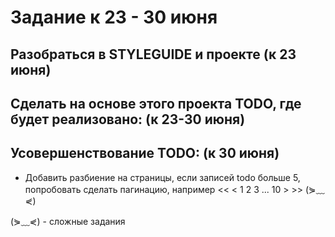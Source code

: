 # Задание к 23 - 30 июня

## Разобраться в STYLEGUIDE и проекте (к 23 июня)

## Сделать на основе этого проекта TODO, где будет реализовано: (к 23-30 июня)

<!-- - Вывод списка дел todo. -->
<!-- - Фильтр поиска по записям todo. -->
<!-- - Добавление записи todo -->
<!-- - При добавлении присваивать порядок ord (если последняя запись с порядком 10, то новая запись получит значение порядка - 11). -->
<!-- - В записи todo должны быть поля - text (описание задания todo), dateCreate (дата добавления записи), ord (порядок отображения) -->
<!-- - todo запись можно отмечать как выполненую и удалять. -->
<!-- - Форма редактирования реализована в модальном окне, т.е. при щелчке на кнопку РЕДАКТИРОВАТЬ появляется модальное окно с формой. -->
<!-- - Сделать интерфейс user-friendly, чтобы пользователи могли легко понимать, как им пользоваться. (чтобы текст, кнопки, границы блоков не сливались, т.е. расставить отступы, hover...) -->

## Усовершенствование TODO: (к 30 июня)

<!-- - Компонент добавления и редактирования должен быть один, то есть в нём можно создать запись todo и потом отредактировать или удалить. -->
<!-- - Добавить статус для записей todo - ВАЖНО, чтобы его можно было ставить и снимать -->
<!-- - Добавить кнопку фильтра, чтобы отобразить только ВАЖНЫЕ записи, а остальные скрыть (⋟﹏⋞) -->
<!-- - Добавить кнопку сортровки, чтобы сортировать список по полю ord, а так же по полю dateCreate (⋟﹏⋞) -->

- Добавить разбиение на страницы, если записей todo больше 5, попробовать сделать пагинацию, например << < 1 2 3 ... 10 > >> (⋟﹏⋞)

(⋟﹏⋞) - сложные задания
